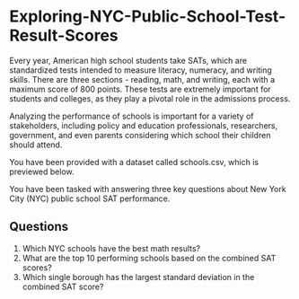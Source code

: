# Exploring-NYC-Public-School-Test-Result-Scores
Every year, American high school students take SATs, which are standardized tests intended to measure literacy, numeracy, and writing skills. There are three sections - reading, math, and writing, each with a maximum score of 800 points. These tests are extremely important for students and colleges, as they play a pivotal role in the admissions process.

Analyzing the performance of schools is important for a variety of stakeholders, including policy and education professionals, researchers, government, and even parents considering which school their children should attend.

You have been provided with a dataset called schools.csv, which is previewed below.

You have been tasked with answering three key questions about New York City (NYC) public school SAT performance.


## Questions

1. Which NYC schools have the best math results?
2. What are the top 10 performing schools based on the combined SAT scores?
3. Which single borough has the largest standard deviation in the combined SAT score?
